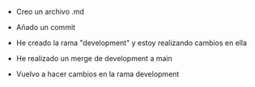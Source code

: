 - Creo un archivo .md

- Añado un commit

- He creado la rama "development" y estoy realizando cambios en ella

- He realizado un merge de development a main

- Vuelvo a hacer cambios en la rama development


